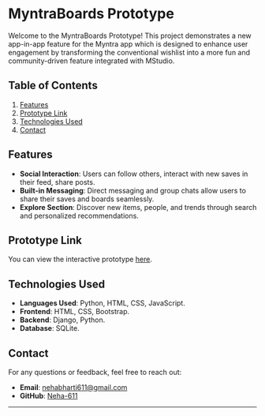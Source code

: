 

# MyntraBoards Prototype

Welcome to the MyntraBoards Prototype! This project demonstrates a new app-in-app feature for the Myntra app which is designed to enhance user engagement by transforming the conventional wishlist into a more fun and community-driven feature integrated with MStudio.

## Table of Contents

1. [Features](#features)
2. [Prototype Link](#prototype-link)
3. [Technologies Used](#technologies-used)
4. [Contact](#contact)


## Features

- **Social Interaction**: Users can follow others, interact with new saves in their feed, share posts.
- **Built-in Messaging**: Direct messaging and group chats allow users to share their saves and boards seamlessly.
- **Explore Section**: Discover new items, people, and trends through search and personalized recommendations.


## Prototype Link

You can view the interactive prototype [here](#https://techtitansteam.pythonanywhere.com/).

## Technologies Used


- **Languages Used**: Python, HTML, CSS, JavaScript.
- **Frontend**: HTML, CSS, Bootstrap.
- **Backend**: Django, Python.
- **Database**: SQLite.


## Contact

For any questions or feedback, feel free to reach out:

- **Email**: nehabharti611@gmail.com
- **GitHub**: [Neha-611](https://github.com/Neha-611)

---

